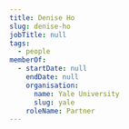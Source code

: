 ```yaml
---
title: Denise Ho
slug: denise-ho
jobTitle: null
tags:
  - people
memberOf:
  - startDate: null
    endDate: null
    organisation:
      name: Yale University
      slug: yale
    roleName: Partner
---
```

